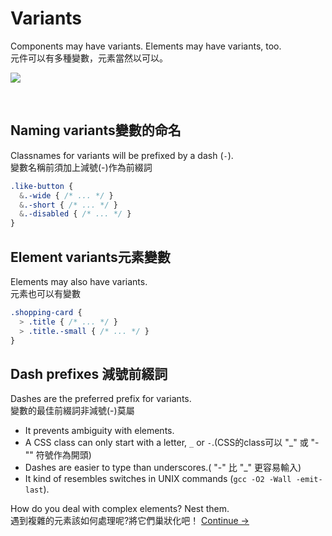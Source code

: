 # Variants

Components may have variants. Elements may have variants, too.<br>
元件可以有多種變數，元素當然以可以。

![](images/component-modifiers.png)

<br>

## Naming variants變數的命名
Classnames for variants will be prefixed by a dash (`-`).<br>
變數名稱前須加上減號(-)作為前綴詞

  ```scss
  .like-button {
    &.-wide { /* ... */ }
    &.-short { /* ... */ }
    &.-disabled { /* ... */ }
  }
  ```

## Element variants元素變數
Elements may also have variants.<br>
元素也可以有變數

  ```scss
  .shopping-card {
    > .title { /* ... */ }
    > .title.-small { /* ... */ }
  }
  ```

## Dash prefixes 減號前綴詞
Dashes are the preferred prefix for variants.<br>
變數的最佳前綴詞非減號(-)莫屬

  * It prevents ambiguity with elements.
  * A CSS class can only start with a letter, `_` or `-`.(CSS的class可以 "_" 或 "-"" 符號作為開頭)
  * Dashes are easier to type than underscores.( "-" 比 "_" 更容易輸入)
  * It kind of resembles switches in UNIX commands (`gcc -O2 -Wall -emit-last`).

How do you deal with complex elements? Nest them.<br>
遇到複雜的元素該如何處理呢?將它們巢狀化吧！
[Continue →](nested-components.md)
<!-- {p:.pull-box} -->
